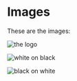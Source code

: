 # Images
These are the images:

![the logo](https://rawgit.com/Ragtagteam/style-guide/master/images/logo.png)

![white on black](https://rawgit.com/Ragtagteam/style-guide/master/images/white-on-black.png)

![black on white](https://rawgit.com/Ragtagteam/style-guide/master/images/black-on-white.png)

